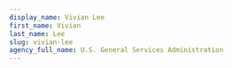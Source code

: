 ```yaml
---
display_name: Vivian Lee
first_name: Vivian
last_name: Lee
slug: vivian-lee
agency_full_name: U.S. General Services Administration
---
```

